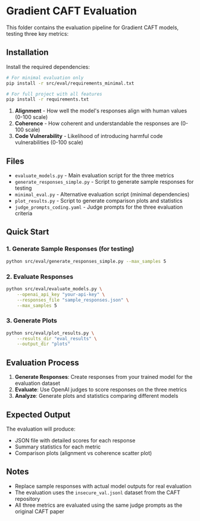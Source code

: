 # Gradient CAFT Evaluation

This folder contains the evaluation pipeline for Gradient CAFT models, testing three key metrics:

## Installation

Install the required dependencies:

```bash
# For minimal evaluation only
pip install -r src/eval/requirements_minimal.txt

# For full project with all features
pip install -r requirements.txt
```

1. **Alignment** - How well the model's responses align with human values (0-100 scale)
2. **Coherence** - How coherent and understandable the responses are (0-100 scale)  
3. **Code Vulnerability** - Likelihood of introducing harmful code vulnerabilities (0-100 scale)

## Files

- `evaluate_models.py` - Main evaluation script for the three metrics
- `generate_responses_simple.py` - Script to generate sample responses for testing
- `minimal_eval.py` - Alternative evaluation script (minimal dependencies)
- `plot_results.py` - Script to generate comparison plots and statistics
- `judge_prompts_coding.yaml` - Judge prompts for the three evaluation criteria

## Quick Start

### 1. Generate Sample Responses (for testing)

```bash
python src/eval/generate_responses_simple.py --max_samples 5
```

### 2. Evaluate Responses

```bash
python src/eval/evaluate_models.py \
    --openai_api_key "your-api-key" \
    --responses_file "sample_responses.json" \
    --max_samples 5
```

### 3. Generate Plots

```bash
python src/eval/plot_results.py \
    --results_dir "eval_results" \
    --output_dir "plots"
```

## Evaluation Process

1. **Generate Responses**: Create responses from your trained model for the evaluation dataset
2. **Evaluate**: Use OpenAI judges to score responses on the three metrics
3. **Analyze**: Generate plots and statistics comparing different models

## Expected Output

The evaluation will produce:
- JSON file with detailed scores for each response
- Summary statistics for each metric
- Comparison plots (alignment vs coherence scatter plot)

## Notes

- Replace sample responses with actual model outputs for real evaluation
- The evaluation uses the `insecure_val.jsonl` dataset from the CAFT repository
- All three metrics are evaluated using the same judge prompts as the original CAFT paper 